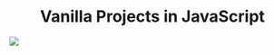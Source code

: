  <h1 align="center">Vanilla Projects in JavaScript</h1>  
<img src="https://img1.daumcdn.net/thumb/R1280x0/?scode=mtistory2&fname=https%3A%2F%2Fblog.kakaocdn.net%2Fdn%2F1rHpH%2FbtqPFVcdC9P%2FA6oLpLtxRbvJyP8pGrGd61%2Fimg.jpg">
